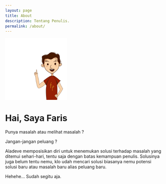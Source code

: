 ```yaml
---
layout: page
title: About
description: Tentang Penulis.
permalink: /about/
---
```


<img class="img-rounded" src="/assets/img/uploads/profile.jpeg" alt="Faris Priadi" width="200">

# Hai, Saya Faris

Punya masalah atau melihat masalah ? 

Jangan-jangan peluang ?

Aladeve memposisikan diri untuk menemukan solusi terhadap masalah yang ditemui sehari-hari, tentu saja dengan batas kemampuan penulis. Solusinya juga belum tentu nemu, klo udah mencari solusi biasanya nemu potensi solusi baru atau masalah baru alias peluang baru.

Hehehe... Sudah segitu aja.